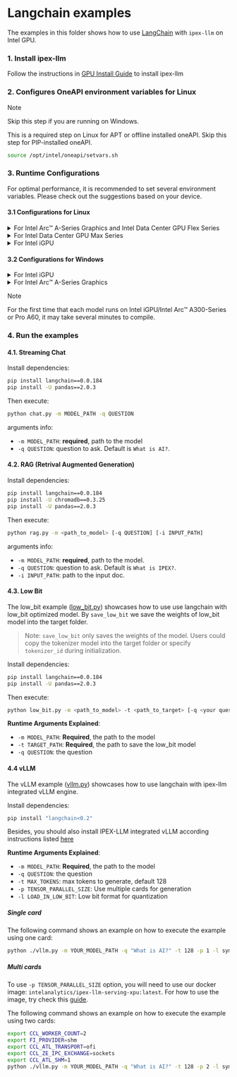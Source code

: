 # Langchain examples

The examples in this folder shows how to use [LangChain](https://www.langchain.com/) with `ipex-llm` on Intel GPU.

### 1. Install ipex-llm
Follow the instructions in [GPU Install Guide](https://ipex-llm.readthedocs.io/en/latest/doc/LLM/Overview/install_gpu.html) to install ipex-llm

### 2. Configures OneAPI environment variables for Linux

> [!NOTE]
> Skip this step if you are running on Windows.

This is a required step on Linux for APT or offline installed oneAPI. Skip this step for PIP-installed oneAPI.

```bash
source /opt/intel/oneapi/setvars.sh
```

### 3. Runtime Configurations
For optimal performance, it is recommended to set several environment variables. Please check out the suggestions based on your device.
#### 3.1 Configurations for Linux
<details>

<summary>For Intel Arc™ A-Series Graphics and Intel Data Center GPU Flex Series</summary>

```bash
export USE_XETLA=OFF
export SYCL_PI_LEVEL_ZERO_USE_IMMEDIATE_COMMANDLISTS=1
export SYCL_CACHE_PERSISTENT=1
```

</details>

<details>

<summary>For Intel Data Center GPU Max Series</summary>

```bash
export LD_PRELOAD=${LD_PRELOAD}:${CONDA_PREFIX}/lib/libtcmalloc.so
export SYCL_PI_LEVEL_ZERO_USE_IMMEDIATE_COMMANDLISTS=1
export SYCL_CACHE_PERSISTENT=1
export ENABLE_SDP_FUSION=1
```
> Note: Please note that `libtcmalloc.so` can be installed by `conda install -c conda-forge -y gperftools=2.10`.
</details>

<details>

<summary>For Intel iGPU</summary>

```bash
export SYCL_CACHE_PERSISTENT=1
export BIGDL_LLM_XMX_DISABLED=1
```

</details>

#### 3.2 Configurations for Windows
<details>

<summary>For Intel iGPU</summary>

```cmd
set SYCL_CACHE_PERSISTENT=1
set BIGDL_LLM_XMX_DISABLED=1
```

</details>

<details>

<summary>For Intel Arc™ A-Series Graphics</summary>

```cmd
set SYCL_CACHE_PERSISTENT=1
```

</details>

> [!NOTE]
> For the first time that each model runs on Intel iGPU/Intel Arc™ A300-Series or Pro A60, it may take several minutes to compile.

### 4. Run the examples

#### 4.1. Streaming Chat

Install dependencies:

```bash
pip install langchain==0.0.184
pip install -U pandas==2.0.3
```

Then execute:

```bash
python chat.py -m MODEL_PATH -q QUESTION
```
arguments info:
- `-m MODEL_PATH`: **required**, path to the model
- `-q QUESTION`: question to ask. Default is `What is AI?`.

#### 4.2. RAG (Retrival Augmented Generation)

Install dependencies:
```bash
pip install langchain==0.0.184
pip install -U chromadb==0.3.25
pip install -U pandas==2.0.3
```

Then execute:

```bash
python rag.py -m <path_to_model> [-q QUESTION] [-i INPUT_PATH]
```
arguments info:
- `-m MODEL_PATH`: **required**, path to the model.
- `-q QUESTION`: question to ask. Default is `What is IPEX?`.
- `-i INPUT_PATH`: path to the input doc.


#### 4.3. Low Bit

The low_bit example ([low_bit.py](./low_bit.py)) showcases how to use use langchain with low_bit optimized model.
By `save_low_bit` we save the weights of low_bit model into the target folder.
> Note: `save_low_bit` only saves the weights of the model. 
> Users could copy the tokenizer model into the target folder or specify `tokenizer_id` during initialization. 

Install dependencies:
```bash
pip install langchain==0.0.184
pip install -U pandas==2.0.3
```
Then execute:

```bash
python low_bit.py -m <path_to_model> -t <path_to_target> [-q <your question>]
```
**Runtime Arguments Explained**:
- `-m MODEL_PATH`: **Required**, the path to the model
- `-t TARGET_PATH`: **Required**, the path to save the low_bit model
- `-q QUESTION`: the question

#### 4.4 vLLM

The vLLM example ([vllm.py](./vllm.py)) showcases how to use langchain with ipex-llm integrated vLLM engine.

Install dependencies:
```bash
pip install "langchain<0.2"
```

Besides, you should also install IPEX-LLM integrated vLLM according instructions listed [here](https://ipex-llm.readthedocs.io/en/latest/doc/LLM/Quickstart/vLLM_quickstart.html#install-vllm)

**Runtime Arguments Explained**:
- `-m MODEL_PATH`: **Required**, the path to the model
- `-q QUESTION`: the question
- `-t MAX_TOKENS`: max tokens to generate, default 128
- `-p TENSOR_PARALLEL_SIZE`: Use multiple cards for generation
- `-l LOAD_IN_LOW_BIT`: Low bit format for quantization

##### Single card

The following command shows an example on how to execute the example using one card:

```bash
python ./vllm.py -m YOUR_MODEL_PATH -q "What is AI?" -t 128 -p 1 -l sym_int4
```

##### Multi cards

To use `-p TENSOR_PARALLEL_SIZE` option, you will need to use our docker image: `intelanalytics/ipex-llm-serving-xpu:latest`. For how to use the image, try check this [guide](https://ipex-llm.readthedocs.io/en/latest/doc/LLM/DockerGuides/vllm_docker_quickstart.html#multi-card-serving).

The following command shows an example on how to execute the example using two cards:

```bash
export CCL_WORKER_COUNT=2
export FI_PROVIDER=shm
export CCL_ATL_TRANSPORT=ofi
export CCL_ZE_IPC_EXCHANGE=sockets
export CCL_ATL_SHM=1
python ./vllm.py -m YOUR_MODEL_PATH -q "What is AI?" -t 128 -p 2 -l sym_int4
```